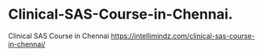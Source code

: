 # Clinical-SAS-Course-in-Chennai.
Clinical SAS Course in Chennai      https://intellimindz.com/clinical-sas-course-in-chennai/
